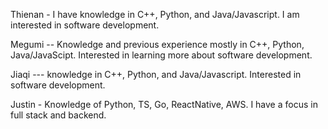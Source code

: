 Thienan - I have knowledge in C++, Python, and Java/Javascript. I am interested in software development. 

Megumi -- Knowledge and previous experience mostly in C++, Python, Java/JavaScipt. Interested in learning more about software development. 

Jiaqi --- knowledge in C++, Python, and Java/Javascript. Interested in software development.

Justin - Knowledge of Python, TS, Go, ReactNative, AWS. I have a focus in full stack and backend.
